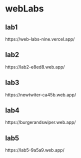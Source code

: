 # webLabs
<h2>lab1</h2> https://web-labs-nine.vercel.app/ 
<h2>lab2</h2> https://lab2-e8ed8.web.app/
<h2>lab3</h2> https://newtwiter-ca45b.web.app/
<h2>lab4</h2> https://burgerandswiper.web.app/
<h2>lab5</h2> https://lab5-9a5a9.web.app/
